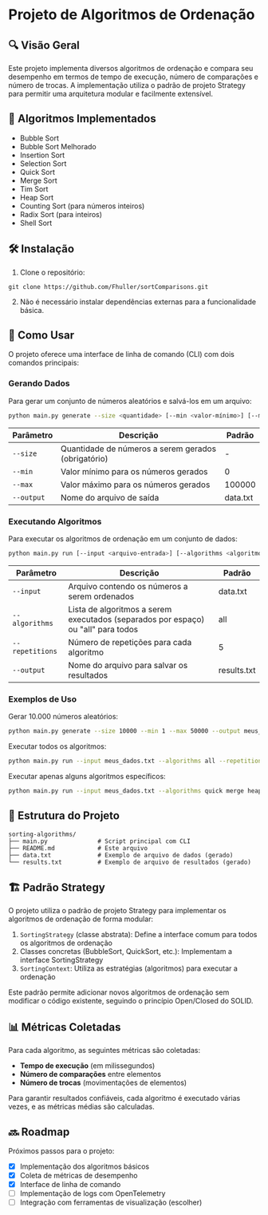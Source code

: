 # Projeto de Algoritmos de Ordenação

## 🔍 Visão Geral

Este projeto implementa diversos algoritmos de ordenação e compara seu desempenho em termos de tempo de execução, número de comparações e número de trocas. A implementação utiliza o padrão de projeto Strategy para permitir uma arquitetura modular e facilmente extensível.

## 🧮 Algoritmos Implementados

- Bubble Sort
- Bubble Sort Melhorado
- Insertion Sort
- Selection Sort
- Quick Sort
- Merge Sort
- Tim Sort
- Heap Sort
- Counting Sort (para números inteiros)
- Radix Sort (para inteiros)
- Shell Sort

## 🛠️ Instalação

1. Clone o repositório:
```
git clone https://github.com/Fhuller/sortComparisons.git
```

2. Não é necessário instalar dependências externas para a funcionalidade básica.

## 📝 Como Usar

O projeto oferece uma interface de linha de comando (CLI) com dois comandos principais:

### Gerando Dados

Para gerar um conjunto de números aleatórios e salvá-los em um arquivo:

```bash
python main.py generate --size <quantidade> [--min <valor-mínimo>] [--max <valor-máximo>] [--output <arquivo-saída>]
```

| Parâmetro | Descrição | Padrão |
|-----------|-----------|--------|
| `--size`  | Quantidade de números a serem gerados (obrigatório) | - |
| `--min`   | Valor mínimo para os números gerados | 0 |
| `--max`   | Valor máximo para os números gerados | 100000 |
| `--output`| Nome do arquivo de saída | data.txt |

### Executando Algoritmos

Para executar os algoritmos de ordenação em um conjunto de dados:

```bash
python main.py run [--input <arquivo-entrada>] [--algorithms <algoritmos>] [--repetitions <repetições>] [--output <arquivo-resultados>]
```

| Parâmetro | Descrição | Padrão |
|-----------|-----------|--------|
| `--input` | Arquivo contendo os números a serem ordenados | data.txt |
| `--algorithms` | Lista de algoritmos a serem executados (separados por espaço) ou "all" para todos | all |
| `--repetitions` | Número de repetições para cada algoritmo | 5 |
| `--output` | Nome do arquivo para salvar os resultados | results.txt |

### Exemplos de Uso

Gerar 10.000 números aleatórios:
```bash
python main.py generate --size 10000 --min 1 --max 50000 --output meus_dados.txt
```

Executar todos os algoritmos:
```bash
python main.py run --input meus_dados.txt --algorithms all --repetitions 5 --output resultados.txt
```

Executar apenas alguns algoritmos específicos:
```bash
python main.py run --input meus_dados.txt --algorithms quick merge heap --repetitions 3 --output resultados_comparativos.txt
```

## 📂 Estrutura do Projeto

```
sorting-algorithms/
├── main.py              # Script principal com CLI
├── README.md            # Este arquivo
├── data.txt             # Exemplo de arquivo de dados (gerado)
└── results.txt          # Exemplo de arquivo de resultados (gerado)
```

## 🏗️ Padrão Strategy

O projeto utiliza o padrão de projeto Strategy para implementar os algoritmos de ordenação de forma modular:

1. `SortingStrategy` (classe abstrata): Define a interface comum para todos os algoritmos de ordenação
2. Classes concretas (BubbleSort, QuickSort, etc.): Implementam a interface SortingStrategy
3. `SortingContext`: Utiliza as estratégias (algoritmos) para executar a ordenação

Este padrão permite adicionar novos algoritmos de ordenação sem modificar o código existente, seguindo o princípio Open/Closed do SOLID.

## 📊 Métricas Coletadas

Para cada algoritmo, as seguintes métricas são coletadas:

- **Tempo de execução** (em milissegundos)
- **Número de comparações** entre elementos
- **Número de trocas** (movimentações de elementos)

Para garantir resultados confiáveis, cada algoritmo é executado várias vezes, e as métricas médias são calculadas.

## 🔜 Roadmap

Próximos passos para o projeto:

- [x] Implementação dos algoritmos básicos
- [x] Coleta de métricas de desempenho
- [x] Interface de linha de comando
- [ ] Implementação de logs com OpenTelemetry
- [ ] Integração com ferramentas de visualização (escolher)
